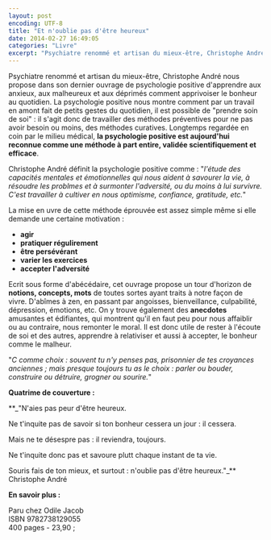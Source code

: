 ```yaml
---
layout: post
encoding: UTF-8
title: "Et n'oublie pas d'être heureux"
date: 2014-02-27 16:49:05
categories: "Livre"
excerpt: "Psychiatre renommé et artisan du mieux-être, Christophe André nous propose dans son dernier ouvrage de psychologie positive d'apprendre aux anxieux, aux malheureux et aux déprimés comment apprivoiser le bonheur au quotidien."
---
```

Psychiatre renommé et artisan du mieux-être, Christophe André nous propose dans son dernier ouvrage de psychologie positive d'apprendre aux anxieux, aux malheureux et aux déprimés comment apprivoiser le bonheur au quotidien.
La psychologie positive nous montre comment par un travail en amont fait de petits gestes du quotidien, il est possible de "prendre soin de soi" : il s'agit donc de travailler des méthodes préventives pour ne pas avoir besoin ou moins, des méthodes curatives. Longtemps regardée en coin par le milieu médical, **la psychologie positive est aujourd'hui reconnue comme une méthode à part entire, validée scientifiquement et efficace**.  
  
Christophe André définit la psychologie positive comme : "_l'étude des capacités mentales et émotionnelles qui nous aident à savourer la vie, à résoudre les problmes et à surmonter l'adversité, ou du moins à lui survivre. C'est travailler à cultiver en nous optimisme, confiance, gratitude, etc._"  
  
La mise en uvre de cette méthode éprouvée est assez simple même si elle demande une certaine motivation :

- **agir**
- **pratiquer régulirement**
- **être persévérant**
- **varier les exercices**
- **accepter l'adversité**

  
Ecrit sous forme d'abécédaire, cet ouvrage propose un tour d'horizon de **notions, concepts, mots** de toutes sortes ayant traits à notre façon de vivre. D'abîmes à zen, en passant par angoisses, bienveillance, culpabilité, dépression, émotions, etc. On y trouve également des **anecdotes** amusantes et édifiantes, qui montrent qu'il en faut peu pour nous affaiblir ou au contraire, nous remonter le moral. Il est donc utile de rester à l'écoute de soi et des autres, apprendre à relativiser et aussi à accepter, le bonheur comme le malheur.  
  
"_C comme choix : souvent tu n'y penses pas, prisonnier de tes croyances anciennes ; mais presque toujours tu as le choix : parler ou bouder, construire ou détruire, grogner ou sourire._"  
  
**Quatrime de couverture :**  
  
**_"N'aies pas peur d'être heureux.  
  
Ne t'inquite pas de savoir si ton bonheur cessera un jour : il cessera.  
  
Mais ne te désespre pas : il reviendra, toujours.  
  
Ne t'inquite donc pas et savoure plutt chaque instant de ta vie.  
  
Souris fais de ton mieux, et surtout : n'oublie pas d'être heureux."_** Christophe André  
  
 **En savoir plus :**  
  
Paru chez Odile Jacob  
ISBN 9782738129055  
400 pages - 23,90 ;